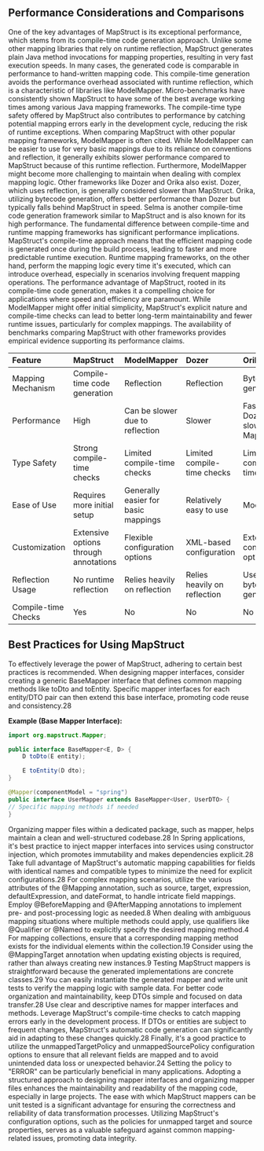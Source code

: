 ## **Performance Considerations and Comparisons**

One of the key advantages of MapStruct is its exceptional performance, which stems from its compile-time code generation
approach. Unlike some other mapping libraries that rely on runtime reflection, MapStruct generates plain Java method
invocations for mapping properties, resulting in very fast execution speeds. In many cases, the generated code is
comparable in performance to hand-written mapping code. This compile-time generation avoids the performance overhead
associated with runtime reflection, which is a characteristic of libraries like ModelMapper. Micro-benchmarks have
consistently shown MapStruct to have some of the best average working times among various Java mapping frameworks. The
compile-time type safety offered by MapStruct also contributes to performance by catching potential mapping errors early
in the development cycle, reducing the risk of runtime exceptions. When comparing MapStruct with other popular mapping
frameworks, ModelMapper is often cited. While ModelMapper can be easier to use for very basic mappings due to its
reliance on conventions and reflection, it generally exhibits slower performance compared to MapStruct because of this
runtime reflection. Furthermore, ModelMapper might become more challenging to maintain when dealing with complex mapping
logic. Other frameworks like Dozer and Orika also exist. Dozer, which uses reflection, is generally considered slower
than MapStruct. Orika, utilizing bytecode generation, offers better performance than Dozer but typically falls behind
MapStruct in speed. Selma is another compile-time code generation framework similar to MapStruct and is also known for
its high performance. The fundamental difference between compile-time and runtime mapping frameworks has significant
performance implications. MapStruct's compile-time approach means that the efficient mapping code is generated once
during the build process, leading to faster and more predictable runtime execution. Runtime mapping frameworks, on the
other hand, perform the mapping logic every time it's executed, which can introduce overhead, especially in scenarios
involving frequent mapping operations. The performance advantage of MapStruct, rooted in its compile-time code
generation, makes it a compelling choice for applications where speed and efficiency are paramount. While ModelMapper
might offer initial simplicity, MapStruct's explicit nature and compile-time checks can lead to better long-term
maintainability and fewer runtime issues, particularly for complex mappings. The availability of benchmarks comparing
MapStruct with other frameworks provides empirical evidence supporting its performance claims.

| Feature             | MapStruct                             | ModelMapper                         | Dozer                        | Orika                                    |
|:--------------------|:--------------------------------------|:------------------------------------|:-----------------------------|:-----------------------------------------|
| Mapping Mechanism   | Compile-time code generation          | Reflection                          | Reflection                   | Bytecode generation                      |
| Performance         | High                                  | Can be slower due to reflection     | Slower                       | Faster than Dozer, slower than MapStruct |
| Type Safety         | Strong compile-time checks            | Limited compile-time checks         | Limited compile-time checks  | Limited compile-time checks              |
| Ease of Use         | Requires more initial setup           | Generally easier for basic mappings | Relatively easy to use       | Moderate                                 |
| Customization       | Extensive options through annotations | Flexible configuration options      | XML-based configuration      | Extensive configuration options          |
| Reflection Usage    | No runtime reflection                 | Relies heavily on reflection        | Relies heavily on reflection | Uses bytecode generation                 |
| Compile-time Checks | Yes                                   | No                                  | No                           | No                                       |

## **Best Practices for Using MapStruct**

To effectively leverage the power of MapStruct, adhering to certain best practices is recommended. When designing mapper
interfaces, consider creating a generic BaseMapper interface that defines common mapping methods like toDto and
toEntity. Specific mapper interfaces for each entity/DTO pair can then extend this base interface, promoting code reuse
and consistency.28

**Example (Base Mapper Interface):**

```Java
import org.mapstruct.Mapper;

public interface BaseMapper<E, D> {
    D toDto(E entity);

    E toEntity(D dto);
}

@Mapper(componentModel = "spring")
public interface UserMapper extends BaseMapper<User, UserDTO> {
// Specific mapping methods if needed  
}
```

Organizing mapper files within a dedicated package, such as mapper, helps maintain a clean and well-structured
codebase.28 In Spring applications, it's best practice to inject mapper interfaces into services using constructor
injection, which promotes immutability and makes dependencies explicit.28 Take full advantage of MapStruct's automatic
mapping capabilities for fields with identical names and compatible types to minimize the need for explicit
configurations.28 For complex mapping scenarios, utilize the various attributes of the @Mapping annotation, such as
source, target, expression, defaultExpression, and dateFormat, to handle intricate field mappings. Employ @BeforeMapping
and @AfterMapping annotations to implement pre- and post-processing logic as needed.8 When dealing with ambiguous
mapping situations where multiple methods could apply, use qualifiers like @Qualifier or @Named to explicitly specify
the desired mapping method.4 For mapping collections, ensure that a corresponding mapping method exists for the
individual elements within the collection.19 Consider using the @MappingTarget annotation when updating existing objects
is required, rather than always creating new instances.9 Testing MapStruct mappers is straightforward because the
generated implementations are concrete classes.29 You can easily instantiate the generated mapper and write unit tests
to verify the mapping logic with sample data. For better code organization and maintainability, keep DTOs simple and
focused on data transfer.28 Use clear and descriptive names for mapper interfaces and methods. Leverage MapStruct's
compile-time checks to catch mapping errors early in the development process. If DTOs or entities are subject to
frequent changes, MapStruct's automatic code generation can significantly aid in adapting to these changes quickly.28
Finally, it's a good practice to utilize the unmappedTargetPolicy and unmappedSourcePolicy configuration options to
ensure that all relevant fields are mapped and to avoid unintended data loss or unexpected behavior.24 Setting the
policy to "ERROR" can be particularly beneficial in many applications. Adopting a structured approach to designing
mapper interfaces and organizing mapper files enhances the maintainability and readability of the mapping code,
especially in large projects. The ease with which MapStruct mappers can be unit tested is a significant advantage for
ensuring the correctness and reliability of data transformation processes. Utilizing MapStruct's configuration options,
such as the policies for unmapped target and source properties, serves as a valuable safeguard against common
mapping-related issues, promoting data integrity.
